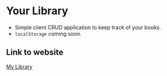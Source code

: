 # Your Library

- Simple client CRUD application to keep track of your books.
- `localStorage` coming soon.

## Link to website
[My Library](https://adgar152369.github.io/library/)